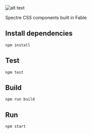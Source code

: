 ![alt text](https://raw.githubusercontent.com/tmonte/fabulosa/blob/master/public/logo-xs.png)

Spectre CSS components built in Fable

## Install dependencies

`npm install`

## Test

`npm test`

## Build

`npm run build`

## Run

`npm start`
